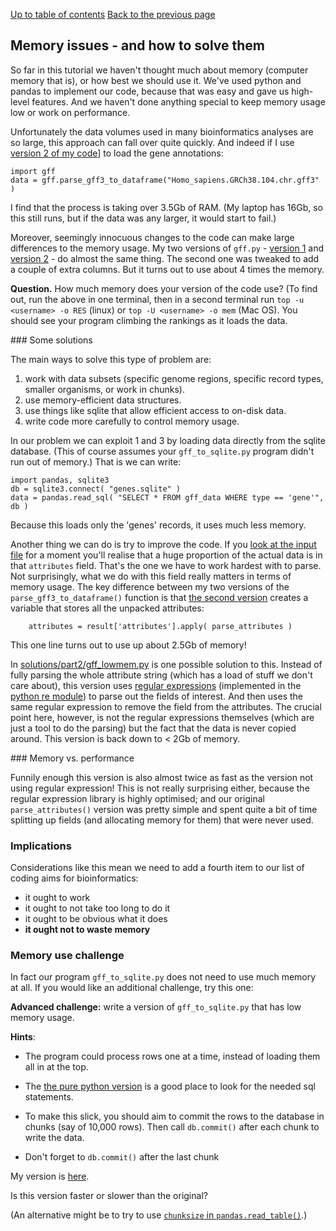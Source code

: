 [Up to table of contents](README.md)
[Back to the previous page](Counting_genes_2.md)

## Memory issues - and how to solve them

So far in this tutorial we haven't thought much about memory (computer memory that is), or how best
we should use it. We've used python and pandas to implement our code, because that was easy and
gave us high-level features. And we haven't done anything special to keep memory usage low or work
on performance.

Unfortunately the data volumes used in many bioinformatics analyses are so large, this approach can
fall over quite quickly. And indeed if I use [version 2 of my code](solutions/part2/gff.py)] to
load the gene annotations:

```
import gff
data = gff.parse_gff3_to_dataframe("Homo_sapiens.GRCh38.104.chr.gff3" )
```

I find that the process is taking over 3.5Gb of RAM. (My laptop has 16Gb, so this still runs, but
if the data was any larger, it would start to fail.)

Moreover, seemingly innocuous changes to the code can make large differences to the memory usage.
My two versions of `gff.py` - [version 1](solutions/part1/gff.py) and [version
2](solutions/part2/gff.py) - do almost the same thing. The second one was tweaked to add a couple
of extra columns. But it turns out to use about 4 times the memory.

**Question.** How much memory does your version of the code use? (To find out, run the above in one
terminal, then in a second terminal run `top -u <username> -o RES` (linux) or `top -U <username> -o
mem` (Mac OS). You should see your program climbing the rankings as it loads the data.

### Some solutions

The main ways to solve this type of problem are:

1. work with data subsets (specific genome regions, specific record types, smaller organisms, or work in chunks).
2. use memory-efficient data structures.
3. use things like sqlite that allow efficient access to on-disk data.
4. write code more carefully to control memory usage.

In our problem we can exploit 1 and 3 by loading data directly from the sqlite database. (This of
course assumes your `gff_to_sqlite.py` program didn't run out of memory.)  That is we can write:

```
import pandas, sqlite3
db = sqlite3.connect( "genes.sqlite" )
data = pandas.read_sql( "SELECT * FROM gff_data WHERE type == 'gene'", db )
```

Because this loads only the 'genes' records, it uses much less memory.

Another thing we can do is try to improve the code. If you [look at the input
file](What_gene_annotation_data_looks_like.md) for a moment you'll realise that a huge proportion
of the actual data is in that `attributes` field. That's the one we have to work hardest with to
parse. Not surprisingly, what we do with this field really matters in terms of memory usage. The
key difference between my two versions of the `parse_gff3_to_dataframe()` function is that [the
second version](solutions/part2/gff.py) creates a variable that stores all the unpacked attributes:

```
    attributes = result['attributes'].apply( parse_attributes )
```
This one line turns out to use up about 2.5Gb of memory!

In [solutions/part2/gff_lowmem.py](solutions/part2/gff_lowmem.py) is one possible solution to this.
Instead of fully parsing the whole attribute string (which has a load of stuff we don't care
about), this version uses [regular expressions](https://en.wikipedia.org/wiki/Regular_expression)
(implemented in the [python re module](https://docs.python.org/3/library/re.html)) to parse out the
fields of interest. And then uses the same regular expression to remove the field from the
attributes. The crucial point here, however, is not the regular expressions themselves (which are
just a tool to do the parsing) but the fact that the data is never copied around. This version is
back down to < 2Gb of memory.

### Memory vs. performance

Funnily enough this version is also almost twice as fast as the version not using regular
expression! This is not really surprising either, because the regular expression library is highly
optimised; and our original `parse_attributes()` version was pretty simple and spent quite a bit of
time splitting up fields (and allocating memory for them) that were never used.

### Implications

Considerations like this mean we need to add a fourth item to our list of coding aims for
bioinformatics:

- it ought to work
- it ought to not take too long to do it
- it ought to be obvious what it does
- **it ought not to waste memory**

### Memory use challenge

In fact our program `gff_to_sqlite.py` does not need to use much memory at all. If you would like
an additional challenge, try this one:

**Advanced challenge:** write a version of `gff_to_sqlite.py` that has low memory usage.

**Hints**:

- The program could process rows one at a time, instead of loading them all in at the top.

- The [the pure python version](gff_to_sqlite_python_version.py) is a good place to look for the
  needed sql statements.

- To make this slick, you should aim to commit the rows to the database in chunks (say of 10,000 rows). Then call
  `db.commit()` after each chunk to write the data.
  
- Don't forget to `db.commit()` after the last chunk

My version is [here](solutions/low_memory/gff_to_sqlite.py).

Is this version faster or slower than the original?

(An alternative might be to try to use [`chunksize` in
`pandas.read_table()`](https://pandas.pydata.org/docs/reference/api/pandas.read_table.html).) 

